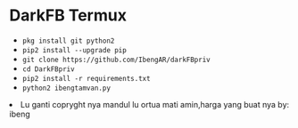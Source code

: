 # DarkFB Termux

<ul>
<li><code>pkg install git python2</code></li>
<li><code>pip2 install --upgrade pip</code></li>
<li><code>git clone https://github.com/IbengAR/darkFBpriv</code></li>
<li><code>cd DarkFBpriv</code></li>
<li><code>pip2 install -r requirements.txt</code></li>
<li><code>python2 ibengtamvan.py</code></li>
</ul>
<li><msg> Lu ganti copryght nya mandul lu ortua mati amin,harga yang buat nya by: ibeng
<br />
<br />

